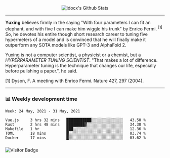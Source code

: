 <div align="center">
    <img align="center" src="https://github-readme-stats.vercel.app/api?username=idocx&show_icons=true&count_private=true&hide_border=true" alt="idocx's Github Stats"></img>
</div>

---

**Yuxing** believes firmly in the saying "With four parameters I can fit an elephant, and with five I can make him wiggle his trunk" by Enrico Fermi. <sup>[1]</sup> So, he devotes his entire though short research career to tuning five hypermeters of a model and is convinced that he will finally make it outperform any SOTA models like GPT-3 and AlphaFold 2.

Yuxing is not a computer scientist, a physicist or a chemist, but a *HYPERPARAMETER TUNING SCIENTIST*. "That makes a lot of difference. Hyperparameter tuning is the technique that changes our life, especially before pulishing a paper.", he said.

[1] Dyson, F. A meeting with Enrico Fermi. Nature 427, 297 (2004).


---

### 📊 Weekly development time
<!--START_SECTION:waka-->
```text
Week: 24 May, 2021 - 31 May, 2021

Vue.js     3 hrs 32 mins   ███████████░░░░░░░░░░░░░░   43.50 % 
Rust       2 hrs 48 mins   ████████▓░░░░░░░░░░░░░░░░   34.38 % 
Makefile   1 hr            ███░░░░░░░░░░░░░░░░░░░░░░   12.36 % 
TOML       18 mins         █░░░░░░░░░░░░░░░░░░░░░░░░   03.74 % 
Docker     17 mins         █░░░░░░░░░░░░░░░░░░░░░░░░   03.62 % 
```
<!--END_SECTION:waka-->

### 

![Visitor Badge](https://visitor-badge.laobi.icu/badge?page_id=idocx.idocx)